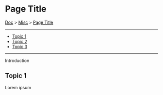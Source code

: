 
# Page Title

[Doc](../index.md) > [Misc](../index.md#misc) > [Page Title](#page-title)

---

- [Topic 1](#topic-1)
- [Topic 2]()
- [Topic 3]()

---

Introduction

## Topic 1

Lorem ipsum
